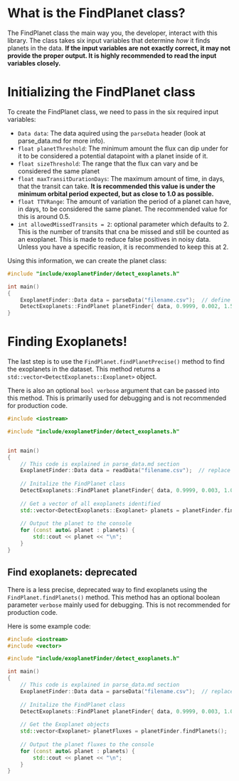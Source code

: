 # What is the FindPlanet class?

The FindPlanet class the main way you, the developer, interact with this library. The class takes six input variables that determine *how* it finds planets in the data. **If the input variables are not exactly correct, it may not provide the proper output. It is highly recommended to read the input variables closely.**

# Initializing the FindPlanet class

To create the FindPlanet class, we need to pass in the six required input variables:

- `Data data`: The data aquired using the `parseData` header (look at parse_data.md for more info).
- `float planetThreshold`: The minimum amount the flux can dip under for it to be considered a potential datapoint with a planet inside of it.
- `float sizeThreshold`: The range that the flux can vary and be considered the same planet
- `float maxTransitDurationDays`: The maximum amount of time, in days, that the transit can take. **It is recommended this value is under the minimum orbital period expected, but as close to 1.0 as possible.**
- `float TTVRange`: The amount of variation the period of a planet can have, in days, to be considered the same planet. The recommended value for this is around 0.5.
- `int allowedMissedTransits = 2`: optional parameter which defaults to 2. This is the number of transits that cna be missed and still be counted as an exoplanet. This is made to reduce false positives in noisy data. Unless you have a specific reasion, it is recommended to keep this at 2.

Using this information, we can create the planet class:

```cpp
#include "include/exoplanetFinder/detect_exoplanets.h"

int main()
{
    ExoplanetFinder::Data data = parseData("filename.csv");  // define the data, read the previous section for more info
    DetectExoplanets::FindPlanet planetFinder{ data, 0.9999, 0.002, 1.5, 0.4, 2 };
}
```


# Finding Exoplanets!

The last step is to use the `FindPlanet.findPlanetPrecise()` method to find the exoplanets in the dataset. This method returns a `std::vector<DetectExoplanets::Exoplanet>` object.

There is also an optional `bool verbose` argument that can be passed into this method. This is primarily used for debugging and is not recommended for production code.

```cpp
#include <iostream>

#include "include/exoplanetFinder/detect_exoplanets.h"


int main()
{
    // This code is explained in parse_data.md section
    ExoplanetFinder::Data data = readData("filename.csv");  // replace "filename" with your file's name
    
    // Initalize the FindPlanet class
    DetectExoplanets::FindPlanet planetFinder{ data, 0.9999, 0.003, 1.0, 0.1, 2 };
    
    // Get a vector of all exoplanets identified
    std::vector<DetectExoplanets::Exoplanet> planets = planetFinder.findPlanetsPrecise();
    
    // Output the planet to the console
    for (const auto& planet : planets) {
        std::cout << planet << "\n";
    }
}
```

## Find exoplanets: deprecated

There is a less precise, deprecated way to find exoplanets using the `FindPlanet.findPlanets()` method. This method has an optional boolean parameter `verbose` mainly used for debugging. This is not recommended for production code. 

Here is some example code:
```cpp
#include <iostream>
#include <vector>

#include "include/exoplanetFinder/detect_exoplanets.h"

int main()
{
    // This code is explained in parse_data.md section
    ExoplanetFinder::Data data = parseData("filename.csv");  // replace "filename" with your file's name
    
    // Initalize the FindPlanet class
    DetectExoplanets::FindPlanet planetFinder{ data, 0.9999, 0.003, 1.0, 0.1, 2  };
    
    // Get the Exoplanet objects
    std::vector<Exoplanet> planetFluxes = planetFinder.findPlanets();
    
    // Output the planet fluxes to the console
    for (const auto& planet : planets) {
        std::cout << planet << "\n";
    }
}
```